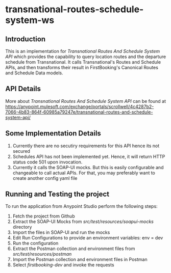 # transnational-routes-schedule-system-ws


## Introduction
This is an implementation for *Transnational Routes And Schedule System API* which provides the capability to query location routes and the departure schedule from Transnational. It calls Transnational's Routes and Schedule APIs, and then transforms their result in FirstBooking's Canonical Routes and Schedule Data models.

## API Details
More about *Transnational Routes And Schedule System API* can be found at https://anypoint.mulesoft.com/exchange/portals/scrollwell/4c4287b2-7066-4b83-864f-60985a79247e/transnational-routes-and-schedule-system-api/

## Some Implementation Details
1. Currently there are no secutiry requirements for this API hence its not secured
2. Schedules API has not been implemented yet. Hence, it will return HTTP status code 501 upon invocation.
3. Currently it calls the SOAP-UI mocks. But this is easily configurable and changeable to call actual APIs. For that, you may preferably want to create another config yaml file

## Running and Testing the project
To run the application from Anypoint Studio perform the following steps:

1. Fetch the project from Github
2. Extract the SOAP-UI Mocks from *src/test/resources/soapui-mocks* directory
3. Import the files in SOAP-UI and run the mocks
4. Edit Run Configurations to provide an environment variables: env = dev
5. Run the configuration
6. Extract the Postman collection and environment files from *src/test/resources/postman*
7. Import the Postman collection and environment files in Postman
8. Select *firstbooking-dev* and invoke the requests
